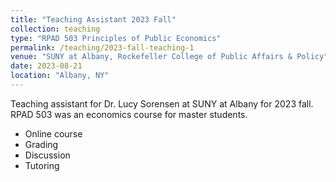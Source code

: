 ```yaml
---
title: "Teaching Assistant 2023 Fall"
collection: teaching
type: "RPAD 503 Principles of Public Economics"
permalink: /teaching/2023-fall-teaching-1
venue: "SUNY at Albany, Rockefeller College of Public Affairs & Policy"
date: 2023-08-21
location: "Albany, NY"
---
```


Teaching assistant for Dr. Lucy Sorensen at SUNY at Albany for 2023 fall. RPAD 503 was an economics course for master students. 
* Online course
* Grading
* Discussion 
* Tutoring

